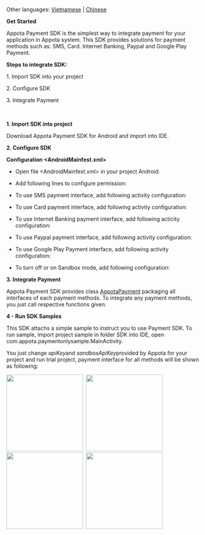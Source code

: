 Other languages: [Vietnamese](README.md) | [Chinese](README_CN.md)

**Get Started**

Appota Payment SDK is the simplest way to integrate payment for your
application in Appota system. This SDK provides solutions for payment
methods such as: SMS, Card. Internet Banking, Paypal and Google Play
Payment.

**Steps to integrate SDK:**

​1. Import SDK into your project

​2. Configure SDK

​3. Integrate Payment

 

**1. Import SDK into project**

Download Appota Payment SDK for Android and import into IDE.

**2. Configure SDK**

**Configuration \<AndroidMainfest.xml\>**

- Open file \<AndroidMainfest.xml\> in your project Android.

- Add following lines to configure permission:

    <uses-permission android:name="android.permission.VIBRATE" />
    <uses-permission android:name="android.permission.INTERNET" />
    <uses-permission android:name="android.permission.WRITE_EXTERNAL_STORAGE" />
    <uses-permission android:name="android.permission.ACCESS_NETWORK_STATE" />
    <uses-permission android:name="com.android.vending.BILLING" />

- To use SMS payment interface, add following activity configuration:

    <activity android:name="com.appota.payment.SMSPaymentActivity" android:configChanges="orientation|keyboardHidden|screenSize" />

- To use Card payment interface, add following activity configuration:

    <activity android:name="com.appota.payment.CardPaymentActivity" android:configChanges="orientation|keyboardHidden|screenSize" android:windowSoftInputMode="adjustPan" />

- To use Internet Banking payment interface, add following acticity
configuration:

    <activity android:name="com.appota.payment.BankPaymentActivity" android:configChanges="orientation|keyboardHidden|screenSize" android:windowSoftInputMode="adjustPan" />
    <activity android:name="com.appota.payment.ConfirmBankPaymentActivity" android:configChanges="orientation|keyboardHidden|screenSize" />

- To use Paypal payment interface, add following activity configuration:

    <activity android:name="com.appota.payment.PaypalPaymentActivity" android:configChanges="orientation|keyboardHidden|screenSize"
    android:windowSoftInputMode="adjustPan" />
    <activity android:name="com.appota.payment.ConfirmPaypalPaymentActivity" android:configChanges="orientation|keyboardHidden|screenSize" />
    <service android:name="com.paypal.android.sdk.payments.PayPalService" android:exported="false" />
    <activity android:name="com.paypal.android.sdk.payments.PaymentActivity" />
    <activity android:name="com.paypal.android.sdk.payments.LoginActivity" />
    <activity android:name="com.paypal.android.sdk.payments.PaymentMethodActivity" />
    <activity android:name="com.paypal.android.sdk.payments.PaymentConfirmActivity" />
    <activity android:name="com.paypal.android.sdk.payments.PaymentCompletedActivity" />

- To use Google Play Payment interface, add following activity
configuration:

    <activity android:name="com.appota.payment.GooglePaymentActivity" android:configChanges="orientation|keyboardHidden|screenSize"/>

- To turn off or on Sandbox mode, add following configuration:

    <meta-data android:name="sandbox" android:value="false" />

**3. Integrate Payment**

Appota Payment SDK provides class [AppotaPayment](docs/en/AppotaPayment.md)
packaging all interfaces of each payment methods. To integrate any
payment methods, you just call respective functions given.

**4 - Run SDK Samples**

This SDK attachs a simple sample to instruct you to use Payment SDK. To
run sample, import project sample in folder SDK into IDE, open
com.appota.paymentonlysample.MainActivity.

You just change *apiKey*and *sandboxApiKey*provided by Appota for your
project and run trial project, payment interface for all methods will be
shown as following:

<img src="docs/en/sample.png" width = "200"/>&nbsp;
<img src="docs/en/sample_card.png" width = "200"/>&nbsp;
<img src="docs/en/sample_sms.png" width = "200"/>&nbsp;
<img src="docs/en/sample_paypal.png" width = "200"/>&nbsp;
